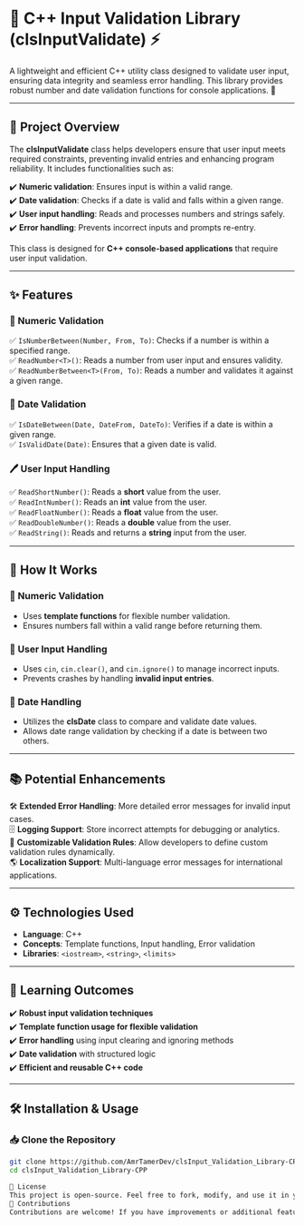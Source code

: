 # 📌 C++ Input Validation Library (clsInputValidate) ⚡

A lightweight and efficient C++ utility class designed to validate user input, ensuring data integrity and seamless error handling. This library provides robust number and date validation functions for console applications. 🚀

---

## 🌟 Project Overview  
The **clsInputValidate** class helps developers ensure that user input meets required constraints, preventing invalid entries and enhancing program reliability. It includes functionalities such as:  

✔️ **Numeric validation**: Ensures input is within a valid range.  
✔️ **Date validation**: Checks if a date is valid and falls within a given range.  
✔️ **User input handling**: Reads and processes numbers and strings safely.  
✔️ **Error handling**: Prevents incorrect inputs and prompts re-entry.  

This class is designed for **C++ console-based applications** that require user input validation.

---

## ✨ Features  

### 🔢 Numeric Validation  
✅ `IsNumberBetween(Number, From, To)`: Checks if a number is within a specified range.  
✅ `ReadNumber<T>()`: Reads a number from user input and ensures validity.  
✅ `ReadNumberBetween<T>(From, To)`: Reads a number and validates it against a given range.  

### 📅 Date Validation  
✅ `IsDateBetween(Date, DateFrom, DateTo)`: Verifies if a date is within a given range.  
✅ `IsValidDate(Date)`: Ensures that a given date is valid.  

### 🖊️ User Input Handling  
✅ `ReadShortNumber()`: Reads a **short** value from the user.  
✅ `ReadIntNumber()`: Reads an **int** value from the user.  
✅ `ReadFloatNumber()`: Reads a **float** value from the user.  
✅ `ReadDoubleNumber()`: Reads a **double** value from the user.  
✅ `ReadString()`: Reads and returns a **string** input from the user.  

---

## 🚀 How It Works  

### 🔹 Numeric Validation  
- Uses **template functions** for flexible number validation.  
- Ensures numbers fall within a valid range before returning them.  

### 🔹 User Input Handling  
- Uses `cin`, `cin.clear()`, and `cin.ignore()` to manage incorrect inputs.  
- Prevents crashes by handling **invalid input entries**.  

### 🔹 Date Handling  
- Utilizes the **clsDate** class to compare and validate date values.  
- Allows date range validation by checking if a date is between two others.  

---

## 📚 Potential Enhancements  

🛠 **Extended Error Handling**: More detailed error messages for invalid input cases.  
🗄 **Logging Support**: Store incorrect attempts for debugging or analytics.  
🔄 **Customizable Validation Rules**: Allow developers to define custom validation rules dynamically.  
🌎 **Localization Support**: Multi-language error messages for international applications.  

---

## ⚙️ Technologies Used  

- **Language**: C++  
- **Concepts**: Template functions, Input handling, Error validation  
- **Libraries**: `<iostream>`, `<string>`, `<limits>`  

---

## 🎯 Learning Outcomes  

✔️ **Robust input validation techniques**  
✔️ **Template function usage for flexible validation**  
✔️ **Error handling** using input clearing and ignoring methods  
✔️ **Date validation** with structured logic  
✔️ **Efficient and reusable C++ code**  

---

## 🛠 Installation & Usage  

### 📥 Clone the Repository  
```sh
git clone https://github.com/AmrTamerDev/clsInput_Validation_Library-CPP.git
cd clsInput_Validation_Library-CPP

📜 License
This project is open-source. Feel free to fork, modify, and use it in your own C++ applications! 🎉
🤝 Contributions
Contributions are welcome! If you have improvements or additional features to add, submit a Pull Request 🚀
